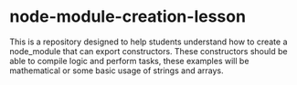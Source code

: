 # node-module-creation-lesson
This is a repository designed to help students understand how to create a node_module that can export constructors. These constructors should be able to compile logic and perform tasks, these examples will be mathematical or some basic usage of strings and arrays.
